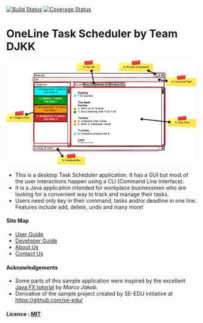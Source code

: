[![Build Status](https://travis-ci.org/CS2103AUG2016-W09-C1/main.svg?branch=master)](https://travis-ci.org/CS2103AUG2016-W09-C1/main)
[![Coverage Status](https://coveralls.io/repos/github/CS2103AUG2016-W09-C1/main/badge.svg?branch=master)](https://coveralls.io/github/CS2103AUG2016-W09-C1/main?branch=master)

# OneLine Task Scheduler by Team DJKK

<img src="docs/images/UI_Explanation.png" width="600"><br>

* This is a desktop Task Scheduler application. It has a GUI but most of the user interactions happen using 
  a CLI (Command Line Interface).
* It is a Java application intended for workplace businessmen who are looking for a convenient way to track
  and manage their tasks. 
* Users need only key in their command, tasks and/or deadline in one line. Features include add, delete, undo
  and many more!
  
#### Site Map
* [User Guide](docs/UserGuide.md) 
* [Developer Guide](docs/DeveloperGuide.md)  
* [About Us](docs/AboutUs.md)
* [Contact Us](docs/ContactUs.md)


#### Acknowledgements

* Some parts of this sample application were inspired by the excellent 
  [Java FX tutorial](http://code.makery.ch/library/javafx-8-tutorial/) by *Marco Jakob*. 
* Derivative of the sample project created by SE-EDU initiative at https://github.com/se-edu/


#### Licence : [MIT](LICENSE)
